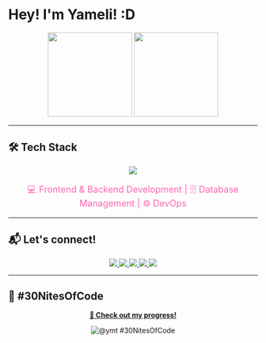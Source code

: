 # Hey! I'm Yameli! :D

<p align="center">
  <img height="170em" src="https://github-readme-stats.vercel.app/api?username=yvmeli&show_icons=true&count_private=true&hide_title=true&hide=prs&theme=tokyonight&border_color=800080&bg_color=0d1117&ring_color=aa00ff&text_color=dda0dd&icon_color=aa00ff" />
  <img height="170em" src="https://github-readme-stats.vercel.app/api/top-langs/?username=yvmeli&layout=compact&theme=tokyonight&hide_title=true&border_color=800080&bg_color=0d1117&text_color=dda0dd" />
</p>

---

## 🛠 Tech Stack
<p align="center">
  <img src="https://skillicons.dev/icons?i=html,css,js,python,cs,dotnet,mysql,kali,mongodb,nodejs,php,postgres,visualstudio,vscode,bootstrap" />
</p>

<p align="center" style="font-size: 18px; color: #FF66B2;">
  💻 Frontend & Backend Development | 🗄 Database Management | ⚙️ DevOps
</p>

---

## 📬 Let's connect!
<p align="center">
  <a href="https://github.com/yvmeli" target="_blank">
    <img src="https://img.shields.io/badge/GitHub-0D1117?style=for-the-badge&logo=github&logoColor=white"/>
  </a>
  <a href="https://linkedin.com/in/yameli" target="_blank">
    <img src="https://img.shields.io/badge/LinkedIn-0077B5?style=for-the-badge&logo=linkedin&logoColor=white"/>
  </a>
  <a href="mailto:yameli1715@gmail.com" target="_blank">
    <img src="https://img.shields.io/badge/Gmail-D14836?style=for-the-badge&logo=gmail&logoColor=white"/>
  </a>
  <a href="https://www.hackerrank.com/profile/yameli" target="_blank">
    <img src="https://img.shields.io/badge/HackerRank-2EC866?style=for-the-badge&logo=hackerrank&logoColor=white"/>
  </a>
  <a href="https://www.codedex.io/@ymt" target="_blank">
    <img src="https://img.shields.io/badge/Codedex-6F42C1?style=for-the-badge&logo=code&logoColor=white"/>
  </a>
</p>

---

## 🌙 #30NitesOfCode
<p align="center">
  <a href="https://www.codedex.io/@ymt/30-nites-of-code" target="_blank">
    <b>📌 Check out my progress!</b>
  </a>
</p>

<p align="center">
  <img src="https://www.codedex.io/api/petStatus?user=ymt" alt="@ymt #30NitesOfCode"/>
</p>



